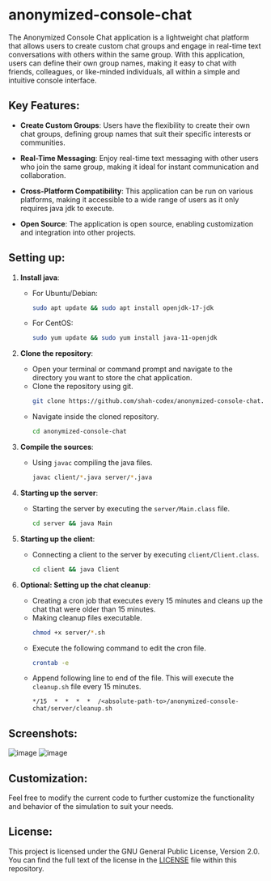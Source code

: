 # anonymized-console-chat
The Anonymized Console Chat application is a lightweight chat platform that allows users to create custom chat groups and engage in real-time text conversations with others within the same group. With this application, users can define their own group names, making it easy to chat with friends, colleagues, or like-minded individuals, all within a simple and intuitive console interface.


## Key Features:

- **Create Custom Groups**: Users have the flexibility to create their own chat groups, defining group names that suit their specific interests or communities.

- **Real-Time Messaging**: Enjoy real-time text messaging with other users who join the same group, making it ideal for instant communication and collaboration.

- **Cross-Platform Compatibility**: This application can be run on various platforms, making it accessible to a wide range of users as it only requires java jdk to execute.

- **Open Source**: The application is open source, enabling customization and integration into other projects.


## Setting up:
1. **Install java**:
   - For Ubuntu/Debian:
       ```bash
       sudo apt update && sudo apt install openjdk-17-jdk
       ```
   - For CentOS:
       ```bash
       sudo yum update && sudo yum install java-11-openjdk
       ```

2. **Clone the repository**:
   - Open your terminal or command prompt and navigate to the directory you want to store the chat application.
   - Clone the repository using git.
       ```bash
       git clone https://github.com/shah-codex/anonymized-console-chat.git
       ```
   - Navigate inside the cloned repository.
       ```bash
       cd anonymized-console-chat
       ```

3. **Compile the sources**:
   - Using `javac` compiling the java files.
       ```bash
       javac client/*.java server/*.java
       ```

4. **Starting up the server**:
   - Starting the server by executing the `server/Main.class` file.
       ```bash
       cd server && java Main
       ```

5. **Starting up the client**:
   - Connecting a client to the server by executing `client/Client.class`.
       ```bash
       cd client && java Client
       ```

6. **Optional: Setting up the chat cleanup**:
   - Creating a cron job that executes every 15 minutes and cleans up the chat that were older than 15 minutes.
   - Making cleanup files executable.
       ```bash
       chmod +x server/*.sh
       ```
   - Execute the following command to edit the cron file.
       ```bash
       crontab -e
       ```
   - Append following line to end of the file. This will execute the `cleanup.sh` file every 15 minutes.
       ```text
       */15  *  *  *  *  /<absolute-path-to>/anonymized-console-chat/server/cleanup.sh
       ```

## Screenshots:
![image](https://github.com/shah-codex/anonymized-console-chat/assets/66596874/a0f3f802-4c7b-469f-8beb-8b47847e6f04)
![image](https://github.com/shah-codex/anonymized-console-chat/assets/66596874/42d1fe6a-d389-4d54-bd5a-2d3afeb0577c)


## Customization:

Feel free to modify the current code to further customize the functionality and behavior of the simulation to suit your needs.


## License:

This project is licensed under the GNU General Public License, Version 2.0. You can find the full text of the license in the [LICENSE](LICENSE) file within this repository.
